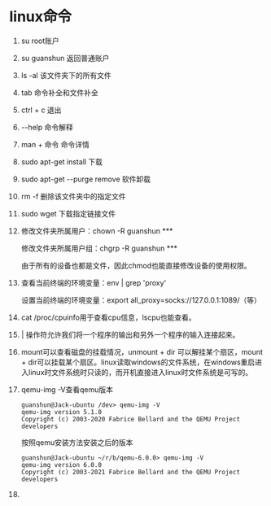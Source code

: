 # linux命令

1. su root账户

2. su guanshun 返回普通账户

3. ls -al 该文件夹下的所有文件

4. tab 命令补全和文件补全

5. ctrl + c 退出

6. --help 命令解释

7. man + 命令  命令详情

8. sudo apt-get install 下载

9. sudo apt-get --purge remove 软件卸载

10. rm -f 删除该文件夹中的指定文件

11. sudo wget 下载指定链接文件

12. 修改文件夹所属用户：chown -R guanshun ***

    修改文件夹所属用户组：chgrp -R guanshun ***

    由于所有的设备也都是文件，因此chmod也能直接修改设备的使用权限。

13. 查看当前终端的环境变量：env | grep 'proxy'

    设置当前终端的环境变量：export all_proxy=socks://127.0.0.1:1089/（等）

14. cat /proc/cpuinfo用于查看cpu信息，lscpu也能查看。

15. | 操作符允许我们将一个程序的输出和另外一个程序的输入连接起来。

16. mount可以查看磁盘的挂载情况，unmount + dir 可以解挂某个扇区，mount + dir可以挂载某个扇区。linux读取windows的文件系统，在windows重启进入linux时文件系统时只读的，而开机直接进入linux时文件系统是可写的。

17. qemu-img -V查看qemu版本

    ```
    guanshun@Jack-ubuntu /dev> qemu-img -V
    qemu-img version 5.1.0
    Copyright (c) 2003-2020 Fabrice Bellard and the QEMU Project developers
    ```

    按照qemu安装方法安装之后的版本

    ```
    guanshun@Jack-ubuntu ~/r/b/qemu-6.0.0> qemu-img -V
    qemu-img version 6.0.0
    Copyright (c) 2003-2021 Fabrice Bellard and the QEMU Project developers
    ```

18.
